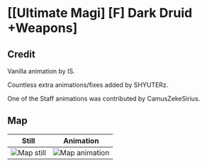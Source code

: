 # [\[Ultimate Magi\] \[F\] Dark Druid +Weapons]

## Credit

Vanilla animation by IS. 

Countless extra animations/fixes added by SHYUTERz.

One of the Staff animations was contributed by CamusZekeSirius.
	
## Map

| Still | Animation |
| :---: | :-------: |
| ![Map still](./Map_000.png) | ![Map animation](./Map.gif) |
